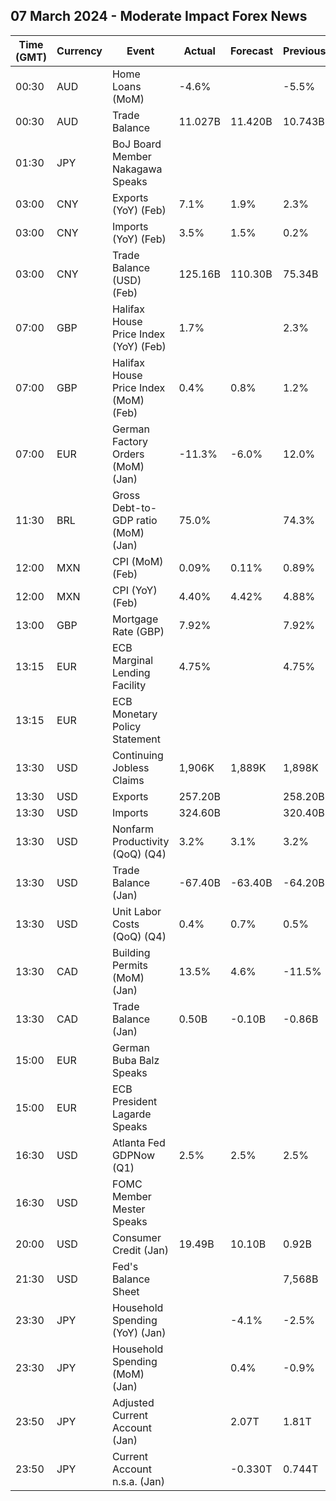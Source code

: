 ## 07 March 2024 - Moderate Impact Forex News

| Time (GMT) | Currency | Event | Actual | Forecast | Previous |
|------|----------|-------|--------|----------|----------|
| 00:30 | AUD | Home Loans (MoM) | -4.6% |  | -5.5% |
| 00:30 | AUD | Trade Balance | 11.027B | 11.420B | 10.743B |
| 01:30 | JPY | BoJ Board Member Nakagawa Speaks |  |  |  |
| 03:00 | CNY | Exports (YoY) (Feb) | 7.1% | 1.9% | 2.3% |
| 03:00 | CNY | Imports (YoY) (Feb) | 3.5% | 1.5% | 0.2% |
| 03:00 | CNY | Trade Balance (USD) (Feb) | 125.16B | 110.30B | 75.34B |
| 07:00 | GBP | Halifax House Price Index (YoY) (Feb) | 1.7% |  | 2.3% |
| 07:00 | GBP | Halifax House Price Index (MoM) (Feb) | 0.4% | 0.8% | 1.2% |
| 07:00 | EUR | German Factory Orders (MoM) (Jan) | -11.3% | -6.0% | 12.0% |
| 11:30 | BRL | Gross Debt-to-GDP ratio (MoM) (Jan) | 75.0% |  | 74.3% |
| 12:00 | MXN | CPI (MoM) (Feb) | 0.09% | 0.11% | 0.89% |
| 12:00 | MXN | CPI (YoY) (Feb) | 4.40% | 4.42% | 4.88% |
| 13:00 | GBP | Mortgage Rate (GBP) | 7.92% |  | 7.92% |
| 13:15 | EUR | ECB Marginal Lending Facility | 4.75% |  | 4.75% |
| 13:15 | EUR | ECB Monetary Policy Statement |  |  |  |
| 13:30 | USD | Continuing Jobless Claims | 1,906K | 1,889K | 1,898K |
| 13:30 | USD | Exports | 257.20B |  | 258.20B |
| 13:30 | USD | Imports | 324.60B |  | 320.40B |
| 13:30 | USD | Nonfarm Productivity (QoQ) (Q4) | 3.2% | 3.1% | 3.2% |
| 13:30 | USD | Trade Balance (Jan) | -67.40B | -63.40B | -64.20B |
| 13:30 | USD | Unit Labor Costs (QoQ) (Q4) | 0.4% | 0.7% | 0.5% |
| 13:30 | CAD | Building Permits (MoM) (Jan) | 13.5% | 4.6% | -11.5% |
| 13:30 | CAD | Trade Balance (Jan) | 0.50B | -0.10B | -0.86B |
| 15:00 | EUR | German Buba Balz Speaks |  |  |  |
| 15:00 | EUR | ECB President Lagarde Speaks |  |  |  |
| 16:30 | USD | Atlanta Fed GDPNow (Q1) | 2.5% | 2.5% | 2.5% |
| 16:30 | USD | FOMC Member Mester Speaks |  |  |  |
| 20:00 | USD | Consumer Credit (Jan) | 19.49B | 10.10B | 0.92B |
| 21:30 | USD | Fed's Balance Sheet |  |  | 7,568B |
| 23:30 | JPY | Household Spending (YoY) (Jan) |  | -4.1% | -2.5% |
| 23:30 | JPY | Household Spending (MoM) (Jan) |  | 0.4% | -0.9% |
| 23:50 | JPY | Adjusted Current Account (Jan) |  | 2.07T | 1.81T |
| 23:50 | JPY | Current Account n.s.a. (Jan) |  | -0.330T | 0.744T |
